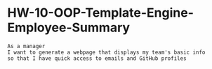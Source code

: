 # HW-10-OOP-Template-Engine-Employee-Summary

```
As a manager
I want to generate a webpage that displays my team's basic info
so that I have quick access to emails and GitHub profiles
```